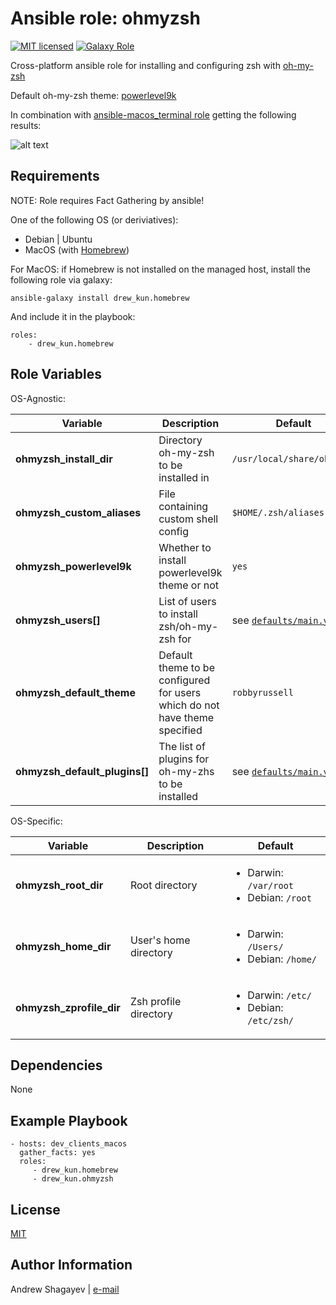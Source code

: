 Ansible role: ohmyzsh
=========

[![MIT licensed][mit-badge]][mit-link]
[![Galaxy Role][role-badge]][galaxy-link]

Cross-platform ansible role for installing and configuring zsh with [oh-my-zsh][ohmyzsh]

Default oh-my-zsh theme: [powerlevel9k][powerlevel9k]

In combination with [ansible-macos_terminal role](https://github.com/drew_kun/ansible-macos_terminal) getting the following results:

![alt text](https://github.com/drew_kun/ansible-ohmyzsh/blob/master/imgs/iterm2_ohmzsh.png "iTerm2")


Requirements
------------

NOTE: Role requires Fact Gathering by ansible!

One of the following OS (or deriviatives):
 - Debian | Ubuntu
 - MacOS (with [Homebrew][homebrew])

For MacOS:
if Homebrew is not installed on the managed host, install the following role via galaxy:

    ansible-galaxy install drew_kun.homebrew

 And include it in the playbook:

    roles:
        - drew_kun.homebrew

Role Variables
--------------
OS-Agnostic:

| Variable | Description | Default |
|----------|-------------|---------|
| **ohmyzsh_install_dir** | Directory oh-my-zsh to be installed in | `/usr/local/share/ohmyzsh` |
| **ohmyzsh_custom_aliases** | File containing custom shell config | `$HOME/.zsh/aliases.local` |
| **ohmyzsh_powerlevel9k** | Whether to install powerlevel9k theme or not | `yes` |
| **ohmyzsh_users[]** | List of users to install zsh/oh-my-zsh for | see [`defaults/main.yml`](defaults/main.yml) |
| **ohmyzsh_default_theme** | Default theme to be configured for users which do not have theme specified | `robbyrussell` |
| **ohmyzsh_default_plugins[]** | The list of plugins for oh-my-zhs to be installed | see [`defaults/main.yml`](defaults/main.yml) |

OS-Specific:

| Variable | Description | Default |
|----------|-------------|---------|
| **ohmyzsh_root_dir** | Root directory | <ul><li>Darwin: `/var/root`</li><li>Debian: `/root`</li></ul> |
| **ohmyzsh_home_dir** | User's home directory | <ul><li>Darwin: `/Users/`</li><li>Debian: `/home/`</li></ul> |
| **ohmyzsh_zprofile_dir** | Zsh profile directory | <ul><li>Darwin: `/etc/`</li><li>Debian: `/etc/zsh/`</li></ul> |

Dependencies
------------

None

Example Playbook
----------------

    - hosts: dev_clients_macos
      gather_facts: yes
      roles:
         - drew_kun.homebrew
         - drew_kun.ohmyzsh

License
-------

[MIT][mit-link]

Author Information
------------------

Andrew Shagayev | [e-mail](mailto:drewshg@gmail.com)

[role-badge]: https://img.shields.io/badge/role-drew__kun.ohmyzsh-green.svg
[galaxy-link]: https://galaxy.ansible.com/drew_kun/ohmyzsh/
[mit-badge]: https://img.shields.io/badge/license-MIT-blue.svg
[mit-link]: https://raw.githubusercontent.com/drew_kun/ansible-ohmyzsh/master/LICENSE
[homebrew]: http://brew.sh/
[ohmyzsh]: https://github.com/robbyrussell/oh-my-zsh
[powerlevel9k]: https://github.com/bhilburn/powerlevel9k
